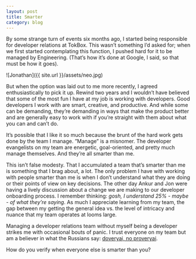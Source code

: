 ```yaml
---
layout: post
title: Smarter
category: blog
---
```

By some strange turn of events six months ago, I started being responsible for developer relations at TokBox.   This wasn’t something I’d asked for; when we first started contemplating this function, I pushed hard for it to be managed by Engineering.  (That’s how it’s done at Google, I said, so that must be how it goes).  

![Jonathan]({{ site.url }}/assets/neo.jpg)

But when the option was laid out to me more recently, I agreed enthusiastically to pick it up.  Rewind two years and I wouldn’t have believed that some of the most fun I have at my job is working with developers.  Good developers I work with are smart, creative, and productive.  And while some can be demanding, they’re demanding in ways that make the product better and are generally easy to work with if you’re straight with them about what you can and can’t do. 

It’s possible that I like it so much because the brunt of the hard work gets done by the  team I manage.  ”Manage” is a misnomer.  The developer evangelists on my team are energetic, goal-oriented, and pretty much manage themselves.  And they’re all smarter than me.

This isn’t false modesty.  That I accumulated a team that’s smarter than me is something that I brag about, a lot.  The only problem I have with working with people smarter than me is when I don’t understand what they are doing or their points of view on key decisions. The other day Ankur and Jon were having a lively discussion about a change we are making to our developer onboarding process.  I remember thinking: *gosh, I understand 25% - maybe - of what they’re saying*.  As much I appreciate learning from my team, the gap between my getting the general idea vs. the level of intricacy and nuance that my team operates at looms large.

Managing a developer relations team without myself being a developer strikes me with occasional bouts of panic. I trust everyone on my team but am a believer in what the Russians say: [doveryai, no proveryai](http://en.wikipedia.org/wiki/Trust,_but_verify).   

How do you verify when everyone else is smarter than you?
